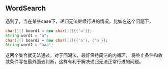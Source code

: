 ## WordSearch

遇到了，当在某些case下，递归无法继续行进的情况，比如在这个问题下，
```java
char[][] board1 = new char[][]{{'a'}};
String word1 = "a";
char[][] board2 = new char[][]{{'a'}, {'a'}};
String word2 = "aaa";
```
这两个集合就无法通过，对于回溯法，最好保持简洁的内循环，
将终止条件和收敛条件写在最外面去判断，这样有利于解决递归无法正常行进的问题。
